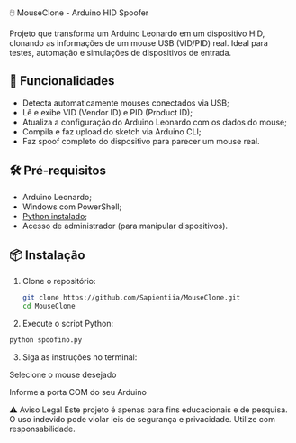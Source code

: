 🖱️ MouseClone - Arduino HID Spoofer

Projeto que transforma um Arduino Leonardo em um dispositivo HID, clonando as informações de um mouse USB (VID/PID) real. Ideal para testes, automação e simulações de dispositivos de entrada.

## 🚀 Funcionalidades

- Detecta automaticamente mouses conectados via USB;
- Lê e exibe VID (Vendor ID) e PID (Product ID);
- Atualiza a configuração do Arduino Leonardo com os dados do mouse;
- Compila e faz upload do sketch via Arduino CLI;
- Faz spoof completo do dispositivo para parecer um mouse real.

## 🛠️ Pré-requisitos

- Arduino Leonardo;
- Windows com PowerShell;
- [Python instalado](https://www.python.org/downloads/);
- Acesso de administrador (para manipular dispositivos).

## 📦 Instalação

1. Clone o repositório:

   ```bash
   git clone https://github.com/Sapientiia/MouseClone.git
   cd MouseClone
   ```
 2. Execute o script Python:

  ```bash
  python spoofino.py
  ```
3. Siga as instruções no terminal:

Selecione o mouse desejado

Informe a porta COM do seu Arduino


⚠️ Aviso Legal
Este projeto é apenas para fins educacionais e de pesquisa. O uso indevido pode violar leis de segurança e privacidade. Utilize com responsabilidade.

